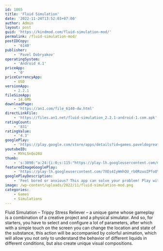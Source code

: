 ```yaml
---
id: 1865
title: 'Fluid Simulation'
date: '2022-11-24T13:52:03+07:00'
author: Admin
layout: post
guid: 'https://kindmod.com/fluid-simulation-mod/'
permalink: /fluid-simulation-mod/
postIDCopy:
    - '6140'
publisher:
    - 'Pavel Dobryakov'
operatingSystem:
    - 'Android 4.1'
priceApp:
    - '0'
priceCurrencyApp:
    - USD
versionApp:
    - 2.2.1
fileSizeApp:
    - 14.6Mb
downloadPage:
    - 'https://an1.com/file_6140-dw.html'
directLinkFile:
    - 'https://files.an1.net/fluid-simulation_2.2.1-android-1.com.apk'
ratingCount:
    - '831'
ratingValue:
    - '4.3'
googlePlay:
    - 'https://play.google.com/store/apps/details?id=games.paveldogreat.fluidsimfree'
youtubeID:
    - MYhLSnQo26U
thumb:
    - 's:3090:"a:24:{i:0;s:115:"https://play-lh.googleusercontent.com/muH0D9aszifTSktBMbM9MstRAGIg1bWS2skyxi_Py9E4NXGPoqM5jgOqvC2uORy8a38=w526-h296";i:1;s:115:"https://play-lh.googleusercontent.com/bhZ4FQIfSl_xwD0sdrmJD-jY-AwbBhmewZokD7tI-x35Et_3uU8TDX7TDs3y6C58z2U=w526-h296";i:2;s:114:"https://play-lh.googleusercontent.com/lRxZfMiswcX8t9CzqAJzRrHrmpwNFtOmvMeKVWysTWvXAO2_RMBgjY-7W_04PeQzkw=w526-h296";i:3;s:115:"https://play-lh.googleusercontent.com/Orj8JNRx9U2Gma-KUy3kjlWljpJdhHF-0KsyJXEK4Oml8SDBvNaDgGeZ3w0t0OLBM78=w526-h296";i:4;s:115:"https://play-lh.googleusercontent.com/_y0mP0bAecr6ts-GEHWAU6zuxtMIncgilwdeoeR7DmZn0FwB0zNtWGpy2GpNG28pKZs=w526-h296";i:5;s:114:"https://play-lh.googleusercontent.com/JLvfIgj4PUbUappyziiKGhlu_i6B9wB195SmWRR0lCHZa1fXYvo3bu_lBDqC4zIHNg=w526-h296";i:6;s:114:"https://play-lh.googleusercontent.com/w0mTUQhyaVr9S1wR5B-0iRnd9qj0KtTu4K36y3GlVP4seQUrSDaRGT0uZkuRazebjA=w526-h296";i:7;s:114:"https://play-lh.googleusercontent.com/OLql96w0DXo3SNEtLK43VVvGq9cHTcbOJyzqBrnoYxYQgY3pcagj1ocydWpowCMVdw=w526-h296";i:8;s:115:"https://play-lh.googleusercontent.com/2qyqZKlYzxFsgOy9Ig0gQ9M2BqFPgKJUmik0-w4g-AFYvNUcbqevo9shTv9S6b6k4OU=w526-h296";i:9;s:114:"https://play-lh.googleusercontent.com/6L5nfdsFOWldG0aBD_b1kvHFpX0IInO-VQVm6-NAS3EhDHwGKDKI3Q2m985ZZpj56g=w526-h296";i:10;s:114:"https://play-lh.googleusercontent.com/h9Ow8p5sdv64Ta2CrsSvGdQh874Ka45KUxHdkdtkHxh2TUMCiSsXBRkKnwYz-bvV_w=w526-h296";i:11;s:116:"https://play-lh.googleusercontent.com/8IIJ4-F22QPMQe0KyPp9s_aaz5QJXHW-4x8meZaiRxSoxVNa-7CmP3M8dtee9I1Y-3k9=w526-h296";i:12;s:114:"https://play-lh.googleusercontent.com/YdnBBK4lSFKDr6i2GbuWf31AXWsMSUxVRap2XImkW4werviGObOnKsyAWIIWXokDlQ=w526-h296";i:13;s:116:"https://play-lh.googleusercontent.com/H8WaVLVGBIXKCrqfK77KJ7pn5XcTZ8tEy38GZ77uA9UpC6F_joRUirFmfqR6taVT93C3=w526-h296";i:14;s:116:"https://play-lh.googleusercontent.com/GqFlThBS_z_xhI2XhRRaZvI9wI5BAHp5_cuNZpwHFy32NFEZgqXwj97NYOQPIIJ2ZHrj=w526-h296";i:15;s:116:"https://play-lh.googleusercontent.com/BsO76Yw4cdqiYtKaY5JXs23ZB-u2fmAsREHqwQOojpYbJIrJ5DQ3tMdxmPd4gMFH7QmD=w526-h296";i:16;s:114:"https://play-lh.googleusercontent.com/1SGngnCeLMm81c8nM6nyh-LgHjmVwt0mL6xLNKTUVLR2yOrRzgpJIzoSDvEE1cmPvQ=w526-h296";i:17;s:115:"https://play-lh.googleusercontent.com/hi9TGkPz5hhd6l6qCqzAwj2eoZo-EZTE3SSP-pYBhPVTxSLCSKqovlsHUZrwwPha-ys=w526-h296";i:18;s:115:"https://play-lh.googleusercontent.com/cR77DCIaaU1pPR2dlDQDBuT_j5Ymog3e_AnnmevfXX_ONLZnLmuZcvIbsTW27qmhRIA=w526-h296";i:19;s:115:"https://play-lh.googleusercontent.com/iYXCrHNtaorDjwRxOtQVceoJDbcuhvRCl28QgL0z6qr4Wizv8umGQc8kCgQwOYYSiko=w526-h296";i:20;s:116:"https://play-lh.googleusercontent.com/NzvVIXaRYrcoJKHRbnRlt7sbN5u-U0g58cHtheU9pcpiCBKttXKEOgcnCo_pSksRydjg=w526-h296";i:21;s:115:"https://play-lh.googleusercontent.com/Ef-mSLwooF1SHLMR1esXIY2vyX0D8cZYYO4LmrUrnqFa6SFg-CuxttrBK0xHQrKVGyU=w526-h296";i:22;s:115:"https://play-lh.googleusercontent.com/fRd8B0gaKRu1nWxr4QapCaOCPDYJwlaNnBfiABF4_vqIhhlxxOsU9ofwr0_aXd94W4Q=w526-h296";i:23;s:115:"https://play-lh.googleusercontent.com/YROUl_Zz35_oeesQmBsaILun-qICmR4M0Olq4ewTJJd1s5tTVL6DcmuzbLhHzm06qjI=w526-h296";}";'
featuredImageGooglePlay:
    - 'https://play-lh.googleusercontent.com/7XEs4IyWmhOU_rb0RzuoIPfoOYFKf5dENe1pIXp9ttx0GkSzuYbEkybObP0CijefgXo'
googlePlayDescription:
    - 'Feel bored or anxious? This app can solve your problem! Play with relaxing fluids with a touch of your fingers. Play and experiment with these swirling substances. Gorgeous visuals will take your breath away and help you to relieve stress. You can also use the app as live wallpaper 😍This beautiful creation can help you to chill, meditate, relax, relieve this pesky anxiety from your mind and enjoy your moment of life, right now. When you first launch it you''re gonna be frozen by a beauty, that magnificence, that you have never ever seen before. Believe it or not you will become happy playing it, squeezing every second from it, to experience love and connection to our big universe. Is it not yet convincing for you? Then you are the type of person that this app is made for. It''s going to reassure your grumpiness and you would become a very enjoyable person to be around with. Also show it to your kids, they''re gonna like it. You only have one life so what are you waiting for. Stop reading this and play it.You may ask how it works and I can say it works by a force of magic. Our universe works by principles of emergence, small physical rules make all life possible. This app simulates liquid, gas and water. This is a simulation of fluid life. Very satisfying, psychedelic and trippy experience. Watch those colorful swirls. Feel the flow. Become an enlightened person. You should really stop reading this and install an app instead. Get a fresh dose of fluids to your mind! Just stop already! Do it!.'
image: /wp-content/uploads/2022/11/fluid-simulation-mod.png
categories:
    - Games
    - Simulations
---
```


Fluid Simulation – Trippy Stress Reliever – a unique game whose gameplay is a combination of a creative project and a physical simulator. And so, for starters, you have to select and configure a lot of parameters, after which with a simple touch on the screen you can change the location and state of the substance, this action will be accompanied by colorful animation, which will allow you not only to understand the behavior of different liquids in different conditions, but also create unique visual compositions.